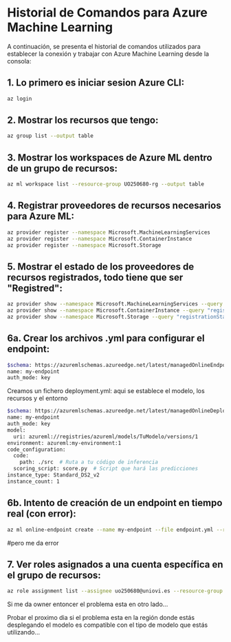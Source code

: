 # Historial de Comandos para Azure Machine Learning

A continuación, se presenta el historial de comandos utilizados para establecer la conexión y trabajar con Azure Machine Learning desde la consola:

## 1. Lo primero es iniciar sesion Azure CLI:
```bash
az login
```

## 2. Mostrar los recursos que tengo:
```bash
az group list --output table
```

## 3. Mostrar los workspaces de Azure ML dentro de un grupo de recursos:
```bash
az ml workspace list --resource-group UO250680-rg --output table
```

## 4. Registrar proveedores de recursos necesarios para Azure ML:
```bash
az provider register --namespace Microsoft.MachineLearningServices
az provider register --namespace Microsoft.ContainerInstance
az provider register --namespace Microsoft.Storage
```


## 5. Mostrar el estado de los proveedores de recursos registrados, todo tiene que ser "Registred":
```bash
az provider show --namespace Microsoft.MachineLearningServices --query "registrationState"
az provider show --namespace Microsoft.ContainerInstance --query "registrationState"
az provider show --namespace Microsoft.Storage --query "registrationState"
```

## 6a. Crear los archivos .yml para configurar el endpoint:

```bash
$schema: https://azuremlschemas.azureedge.net/latest/managedOnlineEndpoint.schema.json
name: my-endpoint
auth_mode: key
```

Creamos un fichero deployment.yml: aqui se establece el modelo, los recursos y el entorno

```bash
$schema: https://azuremlschemas.azureedge.net/latest/managedOnlineDeployment.schema.json
name: my-endpoint
auth_mode: key
model:
  uri: azureml://registries/azureml/models/TuModelo/versions/1
environment: azureml:my-environment:1
code_configuration:
  code:
    path: ./src  # Ruta a tu código de inferencia
  scoring_script: score.py  # Script que hará las predicciones
instance_type: Standard_DS2_v2
instance_count: 1
```

## 6b. Intento de creación de un endpoint en tiempo real (con error):
```bash
az ml online-endpoint create --name my-endpoint --file endpoint.yml --resource-group UO250680-rg --workspace-name Tribe
```

#pero me da error 

## 7. Ver roles asignados a una cuenta específica en el grupo de recursos:
```bash
az role assignment list --assignee uo250680@uniovi.es --resource-group UO250680-rg
```
Si me da owner entoncer el problema esta en otro lado...

Probar el proximo dia si el problema esta en la región donde estás desplegando el modelo es compatible con el tipo de modelo que estás utilizando...
